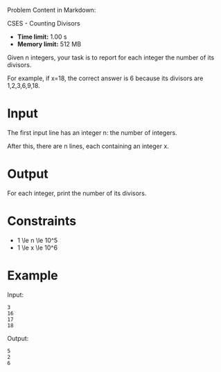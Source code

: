 Problem Content in Markdown:


CSES \- Counting Divisors




* **Time limit:** 1\.00 s
* **Memory limit:** 512 MB




Given n integers, your task is to report for each integer the number of its divisors.


For example, if x\=18, the correct answer is 6 because its divisors are 1,2,3,6,9,18.


Input
=====


The first input line has an integer n: the number of integers.


After this, there are n lines, each containing an integer x.


Output
======


For each integer, print the number of its divisors.


Constraints
===========


* 1 \\le n \\le 10^5
* 1 \\le x \\le 10^6


Example
=======


Input:



```
3
16
17
18

```

Output:



```
5
2
6

```
 
